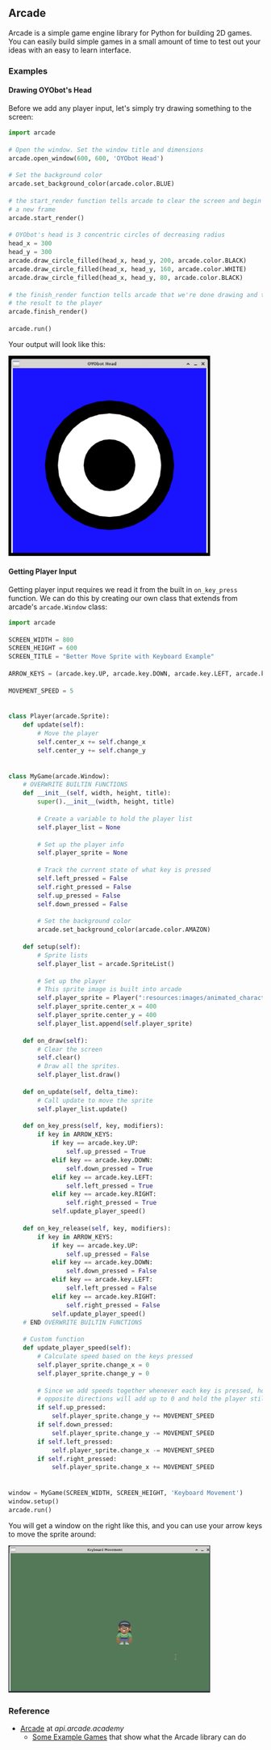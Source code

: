 ## Arcade

Arcade is a simple game engine library for Python for building 2D games. You can easily build simple games in a small amount of time to test out your ideas with an easy to learn interface.

### Examples

#### Drawing OYObot's Head

Before we add any player input, let's simply try drawing something to the screen:

```python
import arcade

# Open the window. Set the window title and dimensions
arcade.open_window(600, 600, 'OYObot Head')

# Set the background color
arcade.set_background_color(arcade.color.BLUE)

# the start_render function tells arcade to clear the screen and begin drawing
# a new frame
arcade.start_render()

# OYObot's head is 3 concentric circles of decreasing radius
head_x = 300
head_y = 300
arcade.draw_circle_filled(head_x, head_y, 200, arcade.color.BLACK)
arcade.draw_circle_filled(head_x, head_y, 160, arcade.color.WHITE)
arcade.draw_circle_filled(head_x, head_y, 80, arcade.color.BLACK)

# the finish_render function tells arcade that we're done drawing and to show
# the result to the player
arcade.finish_render()

arcade.run()
```

Your output will look like this:

<img src="../../assets/img/arcade-oyobot-head.png" width="400px"/>

#### Getting Player Input

Getting player input requires we read it from the built in `on_key_press` function. We can do this by creating our own class that extends from arcade's `arcade.Window` class:

```python
import arcade

SCREEN_WIDTH = 800
SCREEN_HEIGHT = 600
SCREEN_TITLE = "Better Move Sprite with Keyboard Example"

ARROW_KEYS = (arcade.key.UP, arcade.key.DOWN, arcade.key.LEFT, arcade.key.RIGHT)

MOVEMENT_SPEED = 5


class Player(arcade.Sprite):
    def update(self):
        # Move the player
        self.center_x += self.change_x
        self.center_y += self.change_y


class MyGame(arcade.Window):
    # OVERWRITE BUILTIN FUNCTIONS
    def __init__(self, width, height, title):
        super().__init__(width, height, title)

        # Create a variable to hold the player list
        self.player_list = None

        # Set up the player info
        self.player_sprite = None

        # Track the current state of what key is pressed
        self.left_pressed = False
        self.right_pressed = False
        self.up_pressed = False
        self.down_pressed = False

        # Set the background color
        arcade.set_background_color(arcade.color.AMAZON)

    def setup(self):
        # Sprite lists
        self.player_list = arcade.SpriteList()

        # Set up the player
        # This sprite image is built into arcade
        self.player_sprite = Player(":resources:images/animated_characters/female_person/femalePerson_idle.png")
        self.player_sprite.center_x = 400
        self.player_sprite.center_y = 400
        self.player_list.append(self.player_sprite)

    def on_draw(self):
        # Clear the screen
        self.clear()
        # Draw all the sprites.
        self.player_list.draw()

    def on_update(self, delta_time):
        # Call update to move the sprite
        self.player_list.update()

    def on_key_press(self, key, modifiers):
        if key in ARROW_KEYS:
            if key == arcade.key.UP:
                self.up_pressed = True
            elif key == arcade.key.DOWN:
                self.down_pressed = True
            elif key == arcade.key.LEFT:
                self.left_pressed = True
            elif key == arcade.key.RIGHT:
                self.right_pressed = True
            self.update_player_speed()

    def on_key_release(self, key, modifiers):
        if key in ARROW_KEYS:
            if key == arcade.key.UP:
                self.up_pressed = False
            elif key == arcade.key.DOWN:
                self.down_pressed = False
            elif key == arcade.key.LEFT:
                self.left_pressed = False
            elif key == arcade.key.RIGHT:
                self.right_pressed = False
            self.update_player_speed()
    # END OVERWRITE BUILTIN FUNCTIONS

    # Custom function
    def update_player_speed(self):
        # Calculate speed based on the keys pressed
        self.player_sprite.change_x = 0
        self.player_sprite.change_y = 0

        # Since we add speeds together whenever each key is pressed, holding
        # opposite directions will add up to 0 and hold the player still
        if self.up_pressed:
            self.player_sprite.change_y += MOVEMENT_SPEED
        if self.down_pressed:
            self.player_sprite.change_y -= MOVEMENT_SPEED
        if self.left_pressed:
            self.player_sprite.change_x -= MOVEMENT_SPEED
        if self.right_pressed:
            self.player_sprite.change_x += MOVEMENT_SPEED


window = MyGame(SCREEN_WIDTH, SCREEN_HEIGHT, 'Keyboard Movement')
window.setup()
arcade.run()
```

You will get a window on the right like this, and you can use your arrow keys to move the sprite around:

<img src="../../assets/img/arcade-keyboard-movement.gif" width="400px"/>

### Reference

-   [Arcade](https://api.arcade.academy/en/latest/) at _api.arcade.academy_
    -   [Some Example Games](https://api.arcade.academy/en/latest/sample_games.html) that show what the Arcade library can do
